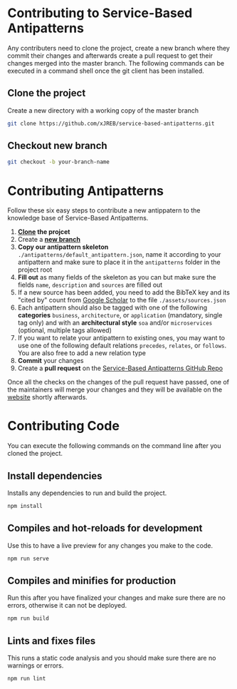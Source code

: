 # Contributing to Service-Based Antipatterns
Any contributers need to clone the project, create a new branch where they commit their changes and afterwards create a pull request to get their changes merged into the master branch.
The following commands can be executed in a command shell once the git client has been installed.
## Clone the project
Create a new directory with a working copy of the master branch
````bash
git clone https://github.com/xJREB/service-based-antipatterns.git
````

## Checkout new branch
````bash
git checkout -b your-branch-name
````

# Contributing Antipatterns
Follow these six easy steps to contribute a new antippatern to the knowledge base of Service-Based Antipatterns.
1. **[Clone](#clone-the-project) the projcet**
2. Create a **[new branch](#checkout-new-branch)**
3. **Copy our antipattern skeleton** `./antipatterns/default_antipattern.json`, name it according to your antipattern and make sure to place it in the `antipatterns` folder in the project root
4. **Fill out** as many fields of the skeleton as you can but make sure the fields `name`, `description` and `sources` are filled out
5. If a new source has been added, you need to add the BibTeX key and its "cited by" count from [Google Scholar](https://scholar.google.com) to the file `./assets/sources.json`
6. Each antipattern should also be tagged with one of the following **categories** `business`, `architecture`, or `application` (mandatory, single tag only) and with an **architectural style** `soa` and/or `microservices` (optional, multiple tags allowed)
7. If you want to relate your antipattern to existing ones, you may want to use one of the following default relations `precedes`, `relates`, or `follows`. You are also free to add a new relation type
8. **Commit** your changes
9. Create a **pull request** on the [Service-Based Antipatterns GitHub Repo](https://github.com/xJREB/service-based-antipatterns)

Once all the checks on the changes of the pull request have passed, one of the maintainers will merge your changes and they will be available on the [website](https://xjreb.github.io/service-based-antipatterns) shortly afterwards.

# Contributing Code
You can execute the following commands on the command line after you cloned the project.

## Install dependencies
Installs any dependencies to run and build the project.
```bash
npm install
```

## Compiles and hot-reloads for development
Use this to have a live preview for any changes you make to the code.
```bash
npm run serve
```

## Compiles and minifies for production
Run this after you have finalized your changes and make sure there are no errors, otherwise it can not be deployed.
```bash
npm run build
```

## Lints and fixes files
This runs a static code analysis and you should make sure there are no warnings or errors.
```bash
npm run lint
```
